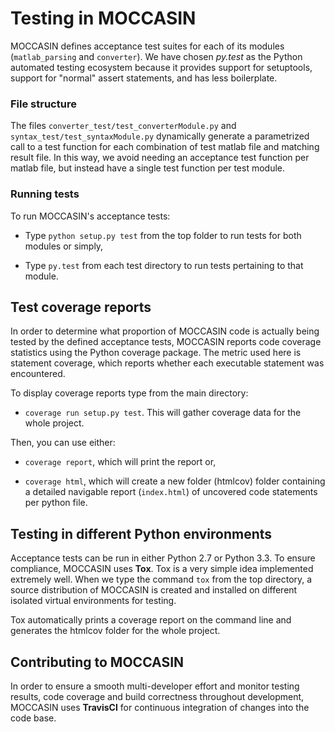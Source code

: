 Testing in MOCCASIN
=======================

MOCCASIN defines acceptance test suites for each of its modules (`matlab_parsing` and `converter`). We have chosen _py.test_ as the Python automated testing ecosystem because it provides support for setuptools, support for "normal" assert statements, and has less boilerplate.

### File structure

The files `converter_test/test_converterModule.py` and `syntax_test/test_syntaxModule.py` dynamically generate a parametrized call to a test function for each combination of test matlab file and matching result file. In this way, we avoid needing an acceptance test function per matlab file, but instead have a single test function per test module.

### Running tests

To run MOCCASIN's acceptance tests:

* Type `python setup.py test` from the top folder to run tests for both modules or simply,
 
* Type `py.test` from each test directory to run tests pertaining to that module. 

Test coverage reports
---------------------------

In order to determine what proportion of MOCCASIN code is actually being tested by the defined acceptance tests, MOCCASIN reports code coverage statistics using the Python coverage package. The metric used here is statement coverage, which reports whether each executable statement was encountered. 

To display coverage reports type from the main directory:

* `coverage run setup.py test`. This will gather coverage data for the whole project.

Then, you can use either:

* `coverage report`, which will print the report or,

* `coverage html`, which will create a new folder (htmlcov) folder containing a detailed navigable report (`index.html`) of uncovered code statements per python file.

Testing in different Python environments
---------------------------

Acceptance tests can be run in either Python 2.7 or Python 3.3. To ensure compliance, MOCCASIN uses **Tox**. Tox is a very simple idea implemented extremely well. When we type the command `tox` from the top directory, a source distribution of MOCCASIN is created and installed on different isolated virtual environments for testing. 

Tox automatically prints a coverage report on the command line and generates the htmlcov folder for the whole project.

Contributing to MOCCASIN
---------------------------

In order to ensure a smooth multi-developer effort and monitor testing results, code coverage and build correctness throughout development, MOCCASIN uses **TravisCI** for continuous integration of changes into the code base.

